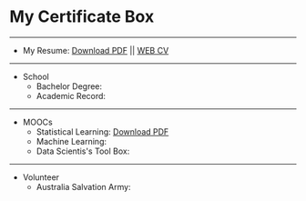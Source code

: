 # My Certificate Box

***

* My Resume: [Download PDF](https://github.com/leehaesung/00-CertificateBox/raw/master/00_CertificateBox/Haesung%20Lee_CV_Mobile0432399841.pdf) || <a href="http://leehaesung.eu-gb.mybluemix.net/myCV">WEB CV</a>

***

* School
    * Bachelor Degree: 
    * Academic Record: 
    
***

* MOOCs
    * Statistical Learning: [Download PDF](https://github.com/leehaesung/00-CertificateBox/raw/master/00_CertificateBox/Certificate_Statistical%20Learning_Stanford_HSLEE.pdf)
    * Machine Learning:
    * Data Scientis's Tool Box:
    

***

* Volunteer
    * Australia Salvation Army:
